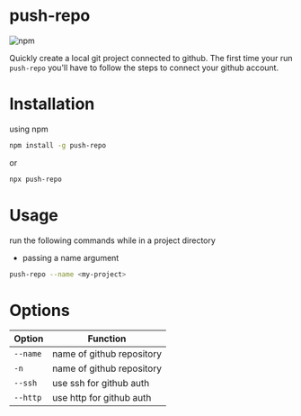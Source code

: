 # push-repo

![npm](https://img.shields.io/npm/dt/push-repo?color=red&style=flat-square)

Quickly create a local git project connected to github. The first time your run `push-repo` you'll have to follow the steps to connect your github account.

# Installation

using npm

```bash
npm install -g push-repo
```

or

```bash
npx push-repo

```

# Usage

run the following commands while in a project directory

- passing a name argument

```sh
push-repo --name <my-project>
```

# Options

| Option   | Function                  |
| -------- | ------------------------- |
| `--name` | name of github repository |
| `-n`     | name of github repository |
| `--ssh`  | use ssh for github auth   |
| `--http` | use http for github auth  |
